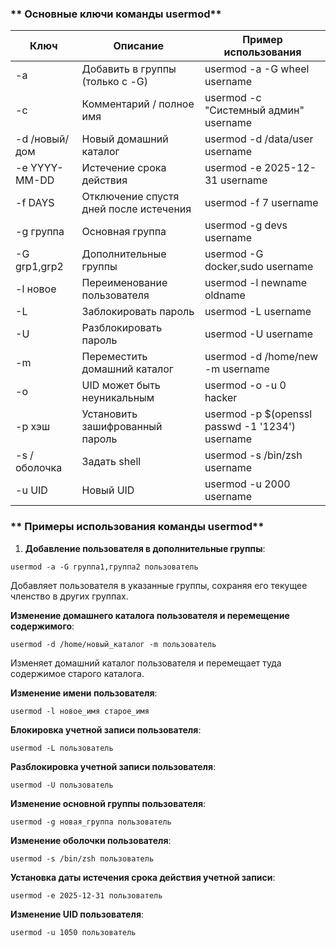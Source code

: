 ### ** Основные ключи команды usermod**

|**Ключ**|**Описание**|**Пример использования**|
|---|---|---|
|-a|Добавить в группы (только с -G)|usermod -a -G wheel username|
|-c|Комментарий / полное имя|usermod -c "Системный админ" username|
|-d /новый/дом|Новый домашний каталог|usermod -d /data/user username|
|-e YYYY-MM-DD|Истечение срока действия|usermod -e 2025-12-31 username|
|-f DAYS|Отключение спустя дней после истечения|usermod -f 7 username|
|-g группа|Основная группа|usermod -g devs username|
|-G grp1,grp2|Дополнительные группы|usermod -G docker,sudo username|
|-l новое|Переименование пользователя|usermod -l newname oldname|
|-L|Заблокировать пароль|usermod -L username|
|-U|Разблокировать пароль|usermod -U username|
|-m|Переместить домашний каталог|usermod -d /home/new -m username|
|-o|UID может быть неуникальным|usermod -o -u 0 hacker|
|-p хэш|Установить зашифрованный пароль|usermod -p $(openssl passwd -1 '1234') username|
|-s /оболочка|Задать shell|usermod -s /bin/zsh username|
|-u UID|Новый UID|usermod -u 2000 username|

### ** Примеры использования команды usermod**

1. **Добавление пользователя в дополнительные группы**:
```
usermod -a -G группа1,группа2 пользователь
```
   Добавляет пользователя в указанные группы, сохраняя его текущее членство в других группах.
    
   **Изменение домашнего каталога пользователя и перемещение содержимого**:
```
usermod -d /home/новый_каталог -m пользователь
```
   Изменяет домашний каталог пользователя и перемещает туда содержимое старого каталога.
    
   **Изменение имени пользователя**:
```
usermod -l новое_имя старое_имя
```
   **Блокировка учетной записи пользователя**:
```
usermod -L пользователь
```
   **Разблокировка учетной записи пользователя**:
```
usermod -U пользователь
```
   **Изменение основной группы пользователя**:
```
usermod -g новая_группа пользователь
```
   **Изменение оболочки пользователя**:
```
usermod -s /bin/zsh пользователь
```
   **Установка даты истечения срока действия учетной записи**:
```
usermod -e 2025-12-31 пользователь
```
   **Изменение UID пользователя**:
```
usermod -u 1050 пользователь
```
